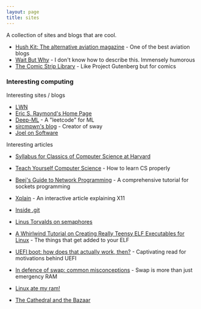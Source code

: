 ```yaml
---
layout: page
title: sites
---
```


A collection of sites and blogs that are cool.

- [Hush Kit: The alternative aviation magazine](https://hushkit.net) - One of the best aviation blogs
- [Wait But Why](https://waitbutwhy.com) - I don't know how to describe this. Immensely humorous
- [The Comic Strip Library](https://www.comicstriplibrary.org/) - Like Project Gutenberg but for comics

### Interesting computing

Interesting sites / blogs
- [LWN](https://lwn.net)
- [Eric S. Raymond's Home Page](http://www.catb.org/~esr/)
- [Deep-ML](https://www.deep-ml.com) - A "leetcode" for ML
- [sircmpwn's blog](https://drewdevault.com) - Creator of sway
- [Joel on Software](https://www.joelonsoftware.com)


Interesting articles

- [Syllabus for Classics of Computer Science at Harvard](https://canvas.harvard.edu/courses/34992/assignments/syllabus) 
- [Teach Yourself Computer Science](https://teachyourselfcs.com) - How to learn CS properly

- [Beej's Guide to Network Programming](https://beej.us/guide/bgnet/) - A comprehensive tutorial for sockets programming
- [Xplain](https://magcius.github.io/xplain/article) - An interactive article explaining X11
- [Inside .git](https://jvns.ca/blog/2024/01/26/inside-git/)
- [Linus Torvalds on semaphores](https://yarchive.net/comp/linux/semaphores.html)
- [A Whirlwind Tutorial on Creating Really Teensy ELF Executables for Linux](https://www.muppetlabs.com/~breadbox/software/tiny/teensy.html) - The things that get added to your ELF
- [UEFI boot: how does that actually work, then?](https://www.happyassassin.net/posts/2014/01/25/uefi-boot-how-does-that-actually-work-then/) - Captivating read for motivations behind UEFI
- [In defence of swap: common misconceptions](https://chrisdown.name/2018/01/02/in-defence-of-swap.html) - Swap is more than just emergency RAM
- [Linux ate my ram!](https://www.linuxatemyram.com/)

- [The Cathedral and the Bazaar](http://www.catb.org/~esr/writings/cathedral-bazaar/)
